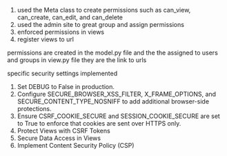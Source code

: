  1. used the Meta class to create permissions such as can_view, can_create, can_edit, and can_delete
 2. used the admin site to great group and assign permissions
 3. enforced permissions in views
 4. register views to url


 permissions are created in the model.py file and the the assigned to users and groups in view.py file
 they are the link to urls






 specific security settings implemented
1. Set DEBUG to False in production.
2. Configure SECURE_BROWSER_XSS_FILTER, X_FRAME_OPTIONS, and SECURE_CONTENT_TYPE_NOSNIFF to add additional browser-side protections.
3. Ensure CSRF_COOKIE_SECURE and SESSION_COOKIE_SECURE are set to True to enforce that cookies are sent over HTTPS only.
4. Protect Views with CSRF Tokens
5. Secure Data Access in Views
6. Implement Content Security Policy (CSP)